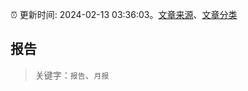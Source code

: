 :alarm_clock: 更新时间: 2024-02-13 03:36:03。[文章来源](/README.md)、[文章分类](/TAGS.md)

## 报告


> 关键字：`报告`、`月报`



